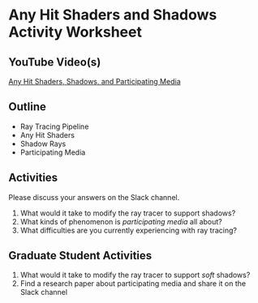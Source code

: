 # Any Hit Shaders and Shadows Activity Worksheet

## YouTube Video(s)

[Any Hit Shaders, Shadows, and Participating Media](https://youtu.be/lj-M0Nc6qVc)

## Outline

- Ray Tracing Pipeline
- Any Hit Shaders
- Shadow Rays
- Participating Media

## Activities

Please discuss your answers on the Slack channel.

1. What would it take to modify the ray tracer to support shadows?
2. What kinds of phenomenon is _participating media_ all about?
3. What difficulties are you currently experiencing with ray tracing?

## Graduate Student Activities

1. What would it take to modify the ray tracer to support _soft_ shadows?
2. Find a research paper about participating media and share it on the Slack channel
